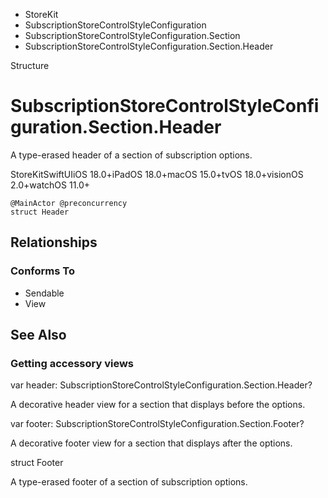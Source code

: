 

- StoreKit
- SubscriptionStoreControlStyleConfiguration
- SubscriptionStoreControlStyleConfiguration.Section
-  SubscriptionStoreControlStyleConfiguration.Section.Header 

Structure

# SubscriptionStoreControlStyleConfiguration.Section.Header

A type-erased header of a section of subscription options.

StoreKitSwiftUIiOS 18.0+iPadOS 18.0+macOS 15.0+tvOS 18.0+visionOS 2.0+watchOS 11.0+

``` source
@MainActor @preconcurrency
struct Header
```

## Relationships

### Conforms To

- Sendable
- View

## See Also

### Getting accessory views

var header: SubscriptionStoreControlStyleConfiguration.Section.Header?

A decorative header view for a section that displays before the options.

var footer: SubscriptionStoreControlStyleConfiguration.Section.Footer?

A decorative footer view for a section that displays after the options.

struct Footer

A type-erased footer of a section of subscription options.

